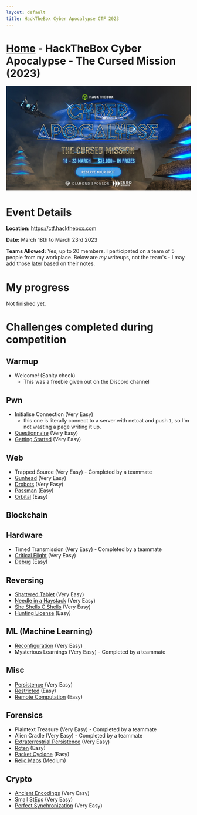 ```yaml
---
layout: default
title: HackTheBox Cyber Apocalypse CTF 2023
---
```


# [Home](../index.md) - HackTheBox Cyber Apocalypse - The Cursed Mission (2023)

![May 14-20th 2023](banner-821.jpg)
# Event Details
**Location:** https://ctf.hackthebox.com

**Date:** March 18th to March 23rd 2023

**Teams Allowed:** Yes, up to 20 members. I participated on a team of 5 people from my workplace. Below are _my_ writeups, not the team's  - I may add those later based on their notes.

# My progress
Not finished yet.

# Challenges completed during competition
## Warmup
 - Welcome! (Sanity check)
   - This was a freebie given out on the Discord channel
## Pwn
 - Initialise Connection (Very Easy)
   - this one is literally connect to a server with netcat and push `1`, so I'm not wasting a page writing it up.
 - [Questionnaire](pwn-questionnaire.md) (Very Easy)
 - [Getting Started](pwn-getting-started.md) (Very Easy)
## Web
 - Trapped Source (Very Easy) - Completed by a teammate
 - [Gunhead](web-gunhead.md) (Very Easy)
 - [Drobots](web-drobots.md) (Very Easy)
 - [Passman](web-passman.md) (Easy)
 - [Orbital](web-orbital.md) (Easy)
## Blockchain
## Hardware
 - Timed Transmission (Very Easy) - Completed by a teammate
 - [Critical Flight](hw-critical-flight.md) (Very Easy)
 - [Debug](hw-debug.md) (Easy)
## Reversing
 - [Shattered Tablet](rev-shattered-tablet.md) (Very Easy)
 - [Needle in a Haystack](rev-needle-in-a-haystack.md) (Very Easy)
 - [She Shells C Shells](rev-cshells.md) (Very Easy)
 - [Hunting License](rev-hunting-license.md) (Easy)
## ML (Machine Learning)
 - [Reconfiguration](ml-reconfiguration.md) (Very Easy)
 - Mysterious Learnings (Very Easy) - Completed by a teammate
## Misc
 - [Persistence](misc-persistence.md) (Very Easy)
 - [Restricted](misc-restricted.md) (Easy)
 - [Remote Computation](misc-remote-computation.md) (Easy)
## Forensics
 - Plaintext Treasure (Very Easy) - Completed by a teammate
 - Alien Cradle (Very Easy) - Completed by a teammate
 - [Extraterrestrial Persistence](for-extra-persistence.md) (Very Easy)
 - [Roten](for-roten.md) (Easy)
 - [Packet Cyclone](for-packet-cyclone) (Easy)
 - [Relic Maps](for-relicmaps) (Medium)
## Crypto
 - [Ancient Encodings](crypto-ancient-encodings.md) (Very Easy)
 - [Small StEps](crypto-small-steps.md) (Very Easy)
 - [Perfect Synchronization](crypto-perfect-synchronization.md) (Very Easy)